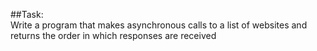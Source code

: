##Task:  
Write a program that makes asynchronous calls to a list of websites and returns the order in which responses are received